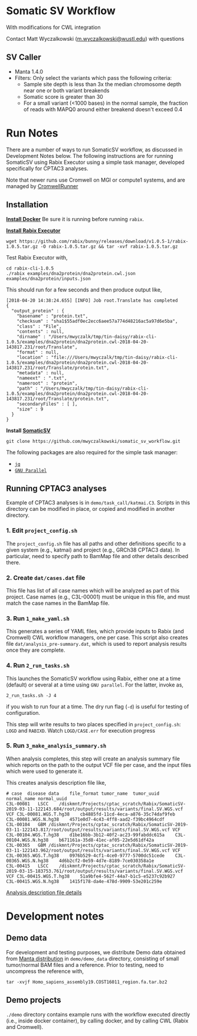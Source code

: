 # Somatic SV Workflow
With modifications for CWL integration

Contact Matt Wyczalkowski (m.wyczalkowski@wustl.edu) with questions


## SV Caller
- Manta 1.4.0
- Filters: Only select the variants which pass the following criteria:
    - Sample site depth is less than 3x the median chromosome depth near one or both variant breakends
    - Somatic score is greater than 30
    - For a small variant (<1000 bases) in the normal sample, the fraction of reads with MAPQ0 around either breakend doesn't exceed 0.4

# Run Notes

There are a number of ways to run SomaticSV workflow, as discussed in Development Notes below.  The following instructions
are for running SomaticSV using Rabix Executor using a simple task manager, developed specifically for CPTAC3 analyses.

Note that newer runs use Cromwell on MGI or compute1 systems, and are managed by [CromwellRunner](https://github.com/ding-lab/CromwellRunner)

## Installation

**[Install Docker](https://www.docker.com/community-edition)**
Be sure it is running before running `rabix`.

**[Install Rabix Executor](http://rabix.io/)**
```
wget https://github.com/rabix/bunny/releases/download/v1.0.5-1/rabix-1.0.5.tar.gz -O rabix-1.0.5.tar.gz && tar -xvf rabix-1.0.5.tar.gz
```

Test Rabix Executor with,
```
cd rabix-cli-1.0.5
./rabix examples/dna2protein/dna2protein.cwl.json examples/dna2protein/inputs.json
```
This should run for a few seconds and then produce output like,
```
[2018-04-20 14:38:24.655] [INFO] Job root.Translate has completed
{
  "output_protein" : {
    "basename" : "protein.txt",
    "checksum" : "sha1$55adf0ec2ecc6aee57a774d48216ac5a97d6e5ba",
    "class" : "File",
    "contents" : null,
    "dirname" : "/Users/mwyczalk/tmp/tin-daisy/rabix-cli-1.0.5/examples/dna2protein/dna2protein.cwl-2018-04-20-143817.231/root/Translate",
    "format" : null,
    "location" : "file:///Users/mwyczalk/tmp/tin-daisy/rabix-cli-1.0.5/examples/dna2protein/dna2protein.cwl-2018-04-20-143817.231/root/Translate/protein.txt",
    "metadata" : null,
    "nameext" : ".txt",
    "nameroot" : "protein",
    "path" : "/Users/mwyczalk/tmp/tin-daisy/rabix-cli-1.0.5/examples/dna2protein/dna2protein.cwl-2018-04-20-143817.231/root/Translate/protein.txt",
    "secondaryFiles" : [ ],
    "size" : 9
  }
}
```

**Install [SomaticSV](https://github.com/mwyczalkowski/somatic_sv_workflow.git)**
```
git clone https://github.com/mwyczalkowski/somatic_sv_workflow.git
```

The following packages are also required for the simple task manager:
* [`jq`](https://stedolan.github.io/jq/download/)
* [`GNU Parallel`](https://www.gnu.org/software/parallel/)

## Running CPTAC3 analyses

Example of CPTAC3 analyses is in `demo/task_call/katmai.C3`.  Scripts in this directory can be modified in place, or copied and modified in another directory.

### 1. Edit `project_config.sh`
The `project_config.sh` file has all paths and other definitions specific to a given system (e.g., katmai) and project (e.g., GRCh38 CPTAC3 data).  In particular,
need to specify path to BamMap file and other details described there.

### 2. Create `dat/cases.dat` file
This file has list of all case names which will be analyzed as part of this project.  Case names (e.g., C3L-00001) must be unique in this file, and must
match the case names in the BamMap file.

### 3. Run `1_make_yaml.sh`
This generates a series of YAML files, which provide inputs to Rabix (and Cromwell) CWL workflow managers, one per case.  This script also
creates file `dat/analysis_pre-summary.dat`, which is used to report analysis results once they are complete.

### 4. Run `2_run_tasks.sh`
This launches the SomaticSV workflow using Rabix, either one at a time (default) or several at a time using `GNU parallel`.  For the latter,
invoke as,
```
2_run_tasks.sh -J 4
```
if you wish to run four at a time.  The dry run flag (`-d`) is useful for testing of configuration.

This step will write results to two places specified in `project_config.sh`: `LOGD` and `RABIXD`.  Watch `LOGD/CASE.err` for execution progress

### 5. Run `3_make_analysis_summary.sh`
When analysis completes, this step will create an analysis summary file which reports on the path to the output VCF file per case, and the 
input files which were used to generate it.

This creates analysis description file like,
```
# case  disease data    file_format tumor_name  tumor_uuid  normal_name normal_uuid
C3L-00081   LSCC    /diskmnt/Projects/cptac_scratch/Rabix/SomaticSV-2019-03-11-122143.684/root/output/results/variants/final.SV.WGS.vcf VCF C3L-00081.WGS.T.hg38    cb4885fd-11cd-4eca-a876-35c74daf9feb    C3L-00081.WGS.N.hg38    4571e0d7-4c43-4ff8-aad2-f39bc4964cdf
C3L-00104   GBM /diskmnt/Projects/cptac_scratch/Rabix/SomaticSV-2019-03-11-122143.817/root/output/results/variants/final.SV.WGS.vcf VCF C3L-00104.WGS.T.hg38    d1be16bb-3b12-40f2-ac23-99fabddc615a    C3L-00104.WGS.N.hg38    b671161a-35d8-41ec-af05-22e5d61df42a
C3L-00365   GBM /diskmnt/Projects/cptac_scratch/Rabix/SomaticSV-2019-03-11-122143.962/root/output/results/variants/final.SV.WGS.vcf VCF C3L-00365.WGS.T.hg38    0976b529-4cf1-4ce0-9777-5700dc51cede    C3L-00365.WGS.N.hg38    4d6b2cf2-0e59-4d7e-8189-7ce030358a1e
C3L-00415   LSCC    /diskmnt/Projects/cptac_scratch/Rabix/SomaticSV-2019-03-15-183753.761/root/output/results/variants/final.SV.WGS.vcf VCF C3L-00415.WGS.T.hg38    51a9bfe4-562f-44a7-b1c5-e5237c92b927    C3L-00415.WGS.N.hg38    1415f178-da4e-478d-9909-53e201c259e 
```
[Analysis description file details](https://docs.google.com/document/d/1Ho5cygpxd8sB_45nJ90d15DcdaGCiDqF0_jzIcc-9B4/edit)

# Development notes
## Demo data

For development and testing purposes, we distribute Demo data obtained from [Manta distribution](https://github.com/Illumina/manta/tree/master/src/demo/data)
in `demo/demo_data` directory, consisting of small tumor/normal BAM files and a reference.  Prior to testing, need to uncompress
the reference with,
```
tar -xvjf Homo_sapiens_assembly19.COST16011_region.fa.tar.bz2
```

## Demo projects
`./demo` directory contains example runs with the workflow executed directly (i.e., inside docker container), by calling docker, and by calling CWL (Rabix and Cromwell).

